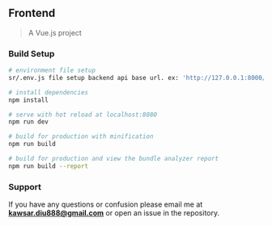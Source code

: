 ## Frontend

> A Vue.js project

### Build Setup

``` bash
# environment file setup
sr/.env.js file setup backend api base url. ex: 'http://127.0.0.1:8000/'

# install dependencies
npm install

# serve with hot reload at localhost:8080
npm run dev

# build for production with minification
npm run build

# build for production and view the bundle analyzer report
npm run build --report
```

### Support

If you have any questions or confusion please email me at **kawsar.diu888@gmail.com** or open an issue in the repository.
